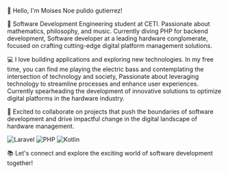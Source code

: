 👋 Hello, I'm Moises Noe pulido gutierrez!

🚀 Software Development Engineering student at CETI. Passionate about mathematics, philosophy, and music. Currently diving PHP for backend development, Software developer at a leading hardware conglomerate, focused on crafting cutting-edge digital platform management solutions.

💻 I love building applications and exploring new technologies. In my free time, you can find me playing the electric bass and contemplating the intersection of technology and society,  Passionate about leveraging technology to streamline processes and enhance user experiences. Currently spearheading the development of innovative solutions to optimize digital platforms in the hardware industry.

🔧 Excited to collaborate on projects that push the boundaries of software development and drive impactful change in the digital landscape of hardware management.

![Laravel](https://img.shields.io/badge/Laravel-11.0-FF2D20)
![PHP](https://img.shields.io/badge/PHP-8.2-8892BF)
![Kotlin](https://img.shields.io/badge/Kotlin-1.5.20-0095D5)

📚 Let's connect and explore the exciting world of software development together!
